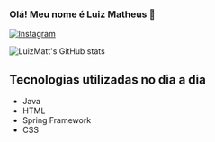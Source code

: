 ### Olá! Meu nome é Luiz Matheus 👋
[![Instagram](https://img.shields.io/badge/Instagram-E4405F?style=for-the-badge&logo=instagram&logoColor=white)](https://www.instagram.com/luizmatheuslins/)

![LuizMatt's GitHub stats](https://github-readme-stats.vercel.app/api?username=LuizMatt&show_icons=true&theme=tokyonight)

## Tecnologias utilizadas no dia a dia

- Java
- HTML
- Spring Framework
- CSS

